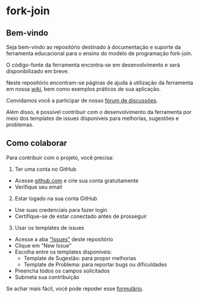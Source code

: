 # fork-join

## Bem-vindo

Seja bem-vindo ao repositório destinado à documentação e suporte da ferramenta educacional para o ensino do modelo de programação fork-join.

O código-fonte da ferramenta encontra-se em desenvolvimento e será disponibilizado em breve.

Neste repositório encontram-se páginas de ajuda à utilização da ferramenta em nossa [_wiki_](https://github.com/lucasmarcos/ferramenta-fork-join/wiki), bem como exemplos práticos de sua aplicação.


Convidamos você a participar de nosso [fórum de discussões](https://github.com/lucasmarcos/ferramenta-fork-join/discussions).

Além disso, é possível contribuir com o desenvolvimento da ferramenta por meio dos templates de issues disponíveis para melhorias, sugestões e problemas.

## Como colaborar

Para contribuir com o projeto, você precisa:

1. Ter uma conta no GitHub
  - Acesse [github.com](https://github.com) e crie sua conta gratuitamente
  - Verifique seu email

2. Estar logado na sua conta GitHub
  - Use suas credenciais para fazer login
  - Certifique-se de estar conectado antes de prosseguir

3. Usar os templates de issues
  - Acesse a aba ["Issues"](https://github.com/lucasmarcos/ferramenta-fork-join/issues) deste repositório
  - Clique em "New Issue"
  - Escolha entre os templates disponíveis:
    - Template de Sugestão: para propor melhorias
    - Template de Problema: para reportar bugs ou dificuldades
  - Preencha todos os campos solicitados
  - Submeta sua contribuição

Se achar mais fácil, vocẽ pode repoder esse [formulãrio](https://forms.gle/3KxN6ryCwAkZx4Kp9).
